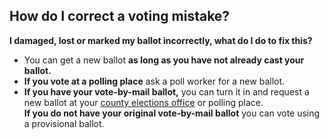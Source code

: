 ## How do I correct a voting mistake?  

**I damaged, lost or marked my ballot incorrectly, what do I do to fix this?**
- You can get a new ballot **as long as you have not already cast your ballot.**
- **If you vote at a polling place** ask a poll worker for a new ballot.
- **If you have your vote-by-mail ballot,** you can turn it in and request a new ballot at your [county elections office](http://www.sos.ca.gov/elections/voting-resources/new-voters/county-elections-offices/) or polling place.  
	**If you do not have your original vote-by-mail ballot** you can vote using a provisional ballot.


